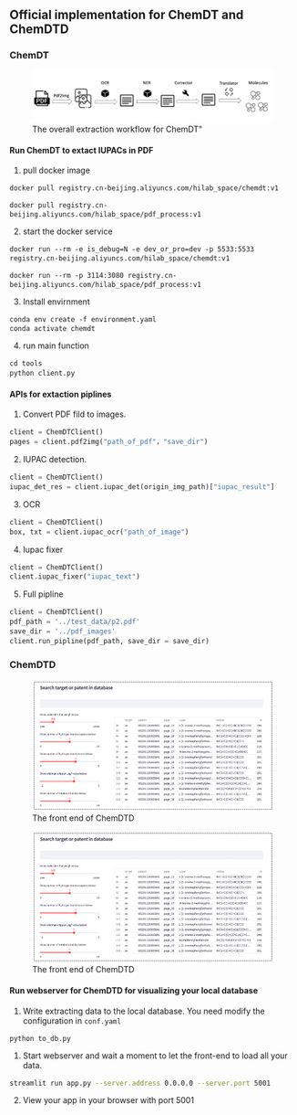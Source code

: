## Official implementation for ChemDT and ChemDTD

### ChemDT

<figure>
  <img
  src="./arch/Picture1.png"
  alt="The overall extraction workflow for ChemDT">
  <figcaption>The overall extraction workflow for ChemDT"</figcaption>
</figure>


#### Run ChemDT to extact IUPACs in PDF

1. pull docker image

```
docker pull registry.cn-beijing.aliyuncs.com/hilab_space/chemdt:v1
```

```
docker pull registry.cn-beijing.aliyuncs.com/hilab_space/pdf_process:v1
```

2. start the docker service

```
docker run --rm -e is_debug=N -e dev_or_pro=dev -p 5533:5533 registry.cn-beijing.aliyuncs.com/hilab_space/chemdt:v1
```

```
docker run --rm -p 3114:3080 registry.cn-beijing.aliyuncs.com/hilab_space/pdf_process:v1
```

3. Install envirnment

```
conda env create -f environment.yaml
conda activate chemdt
```

4. run main function

```python
cd tools
python client.py
```

#### APIs for extaction piplines

1. Convert PDF fild to images.

```python
client = ChemDTClient()
pages = client.pdf2img("path_of_pdf"，"save_dir")
```

2. IUPAC detection.

```python
client = ChemDTClient()
iupac_det_res = client.iupac_det(origin_img_path)["iupac_result"]
```


3. OCR

```python
client = ChemDTClient()
box, txt = client.iupac_ocr("path_of_image")
```


4. Iupac fixer

```python
client = ChemDTClient()
client.iupac_fixer("iupac_text")
```

5. Full pipline

```python
client = ChemDTClient()
pdf_path = '../test_data/p2.pdf'
save_dir = '../pdf_images'
client.run_pipline(pdf_path, save_dir = save_dir)
```


### ChemDTD 

<figure>
  <img
  src="./arch/Picture2.png"
  alt="The front end of ChemDTD">
  <figcaption>The front end of ChemDTD</figcaption>
</figure>

<figure>
  <img
  src="./arch/Picture2.png"
  alt="The front end of ChemDTD">
  <figcaption>The front end of ChemDTD</figcaption>
</figure>

#### Run webserver for ChemDTD for visualizing your local database


1. Write extracting data to the local database. You need modify the configuration in `conf.yaml`
```
python to_db.py
```

1. Start webserver and wait a moment to let the front-end to load all your data. 
```sh
streamlit run app.py --server.address 0.0.0.0 --server.port 5001
```
2. View your app in your browser with port 5001

